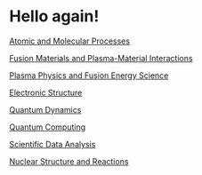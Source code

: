<head>
  <link rel="stylesheet" href="assets/style.css">
</head>

# Hello again!

<a href="https://bjbraams.github.io/calendars/atomic">Atomic and Molecular Processes</a>

<a href="https://bjbraams.github.io/calendars/plasmamaterial">Fusion Materials and Plasma-Material Interactions</a>

<a href="https://bjbraams.github.io/calendars/plasmafusion">Plasma Physics and Fusion Energy Science</a>

<a href="https://bjbraams.github.io/calendars/electronicstructure">Electronic Structure</a>

<a href="https://bjbraams.github.io/calendars/quantumdynamics">Quantum Dynamics</a>

<a href="https://bjbraams.github.io/calendars/quantumcomputing">Quantum Computing</a>

<a href="https://bjbraams.github.io/calendars/scientificdata">Scientific Data Analysis</a>

<a href="https://bjbraams.github.io/calendars/nuclear">Nuclear Structure and Reactions</a>
